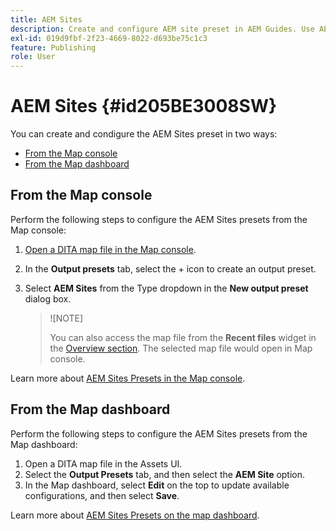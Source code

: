 ```yaml
---
title: AEM Sites
description: Create and configure AEM site preset in AEM Guides. Use AEM site support to generate article-based output, output linking topics, publish conref, and search a string within the content.
exl-id: 019d9fbf-2f23-4669-8022-d693be75c1c3
feature: Publishing
role: User
---
```

# AEM Sites {#id205BE3008SW}

You can create and condigure the AEM Sites preset in two ways:

- [From the Map console](#from-the-map-console)
- [From the Map dashboard](#from-the-map-dashboard) 

## From the Map console

Perform the following steps to configure the AEM Sites presets from the Map console:

1. [Open a DITA map file in the Map console](./open-files-map-console.md).
1. In the **Output presets** tab, select the + icon to create an output preset. 
1. Select **AEM Sites** from the Type dropdown in the **New output preset** dialog box. 

    >![NOTE]
    >
    > You can also access the map file from the **Recent files** widget in the [Overview section](./intro-home-page.md#overview). The selected map file would open in Map console. 
   
Learn more about [AEM Sites Presets in the Map console](generate-output-aem-site-web-editor.md).


## From the Map dashboard

Perform the following steps to configure the AEM Sites presets from the Map dashboard:

1. Open a DITA map file in the Assets UI.
1. Select the **Output Presets** tab, and then select the **AEM Site** option. 
1. In the Map dashboard, select **Edit** on the top to update available configurations, and then select **Save**.

Learn more about [AEM Sites Presets on the map dashboard](generate-output-aem-site-map-dashboard.md).
